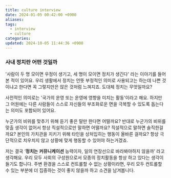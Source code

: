 ```yaml
---
title: culture interview
date: 2024-01-05 00:42:00 +0900
aliases: 
tags:
  - interview
  - culture
categories: 
updated: 2024-10-05 11:44:36 +0900
---
```


### 사내 정치란 어떤 것일까

'사람이 두 명 모이면 우정이 생기고, 세 명이 모이면 정치가 생긴다' 라는 이야기를 들어본 적이 있어요. 우리 생활에서 정치는 언뜻 부정적인 의미로 사용되고는 하는데 나쁜 것이냐고 한다면 꼭 그렇지만은 않은 것처럼 느껴지죠. 도대체 정치는 무엇일까요?

사전적인 의미로는 '국가의 운영 또는 운영에 영향을 미치는 활동'이라고 해요. 하지만 그 어원에는 다른 사람들이 스스로 자신들의 부조화로운 면을 극복할 수 있도록 돕는다는 의미도 포함되어 있어요.

누군가의 비위를 맞추기 위해 듣기 좋은 말만 한다면 어떨까요? 반대로 누군가의 비위를 맞출 생각이 없어서 항상 직설적으로만 말하면 어떨까요? 직설적으로 말하면 솔직한걸까요? 본인의 가치관을 지키기 위해 타인을 상처입히는 행동이 올바른 걸까요? 항상 극단적으로 치우치지 않고 상황에 맞게 행동할 수 있어야 하는거겠죠.

저는 결국 ‘**정치는** **커뮤니케이션** 능력이자, 일의 연장선으로 바라봐야하지 않을까’ 라고 생각해요. 우리 모두 사회의 구성원으로서 모종의 정치활동을 항상 하고 있다는 생각이 들기도 합니다. 주변 환경을 스스로 컨트롤할 수 없는 상황이라면, 우리 모두 컨트롤할 수 있는 부분에 더 집중하는 것이 좋지 않을까 하고 소견을 남겨봅니다.
